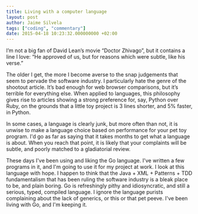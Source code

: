 ```yaml
---
title: Living with a computer language
layout: post
author: Jaime Silvela
tags: ["coding", "commentary"]
date: 2015-04-18 10:23:32.000000000 +02:00
---
```


I’m not a big fan of David Lean’s movie “Doctor Zhivago”, but it contains a line I love:
“He approved of us, but for reasons which were subtle, like his verse.”

The older I get, the more I become averse to the snap judgements that seem to pervade the software industry. I particularly hate the genre of the shootout article. It’s bad enough for web browser comparisons, but it’s terrible for everything else. When applied to languages, this philosophy gives rise to articles showing a strong preference for, say, Python over Ruby, on the grounds that a little toy project is 3 lines shorter, and 5% faster, in Python.

In some cases, a language is clearly junk, but more often than not, it is unwise to make a language choice based on performance for your pet toy program. I'd go as far as saying that it takes months to get what a language is about. When you reach that point, it is likely that your complaints will be subtle, and poorly matched to a gladiatorial review.

These days I've been using and liking the Go language. I've written a few programs in it, and I'm going to use it for my project at work. I look at this language with hope. I happen to think that the Java + XML + Patterns + TDD fundamentalism that has been ruling the software industry is a bleak place to be, and plain boring. Go is refreshingly pithy and idiosyncratic, and still a serious, typed, compiled language.
I ignore the language purists complaining about the lack of generics, or this or that pet peeve. I've been living with Go, and I'm keeping it.
